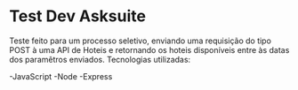 # Test Dev Asksuite

Teste feito para um processo seletivo, enviando uma requisição do tipo POST à uma API de Hoteis e retornando os hoteis disponíveis entre às datas dos paramêtros enviados.
Tecnologias utilizadas:

-JavaScript
-Node
-Express
